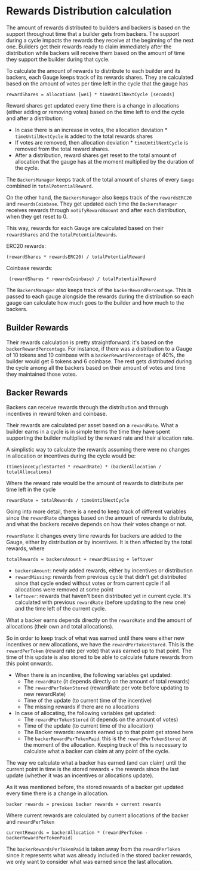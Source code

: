 # Rewards Distribution calculation

The amount of rewards distributed to builders and backers is based on the support throughout time that a builder gets
from backers. The support during a cycle impacts the rewards they receive at the beginning of the next one. Builders get
their rewards ready to claim immediately after the distribution while backers will receive them based on the amount of
time they support the builder during that cycle.

To calculate the amount of rewards to distribute to each builder and its backers, each Gauge keeps track of its rewards
shares. They are calculated based on the amount of votes per time left in the cycle that the gauge has

```text
rewardShares = allocations [wei] * timeUntilNextCycle [seconds]
```

Reward shares get updated every time there is a change in allocations (either adding or removing votes) based on the
time left to end the cycle and after a distribution:

- In case there is an increase in votes, the allocation deviation \* `timeUntilNextCycle` is added to the total rewards
  shares
- If votes are removed, then allocation deviation \* `timeUntilNextCycle` is removed from the total reward shares.
- After a distribution, reward shares get reset to the total amount of allocation that the gauge has at the moment
  multiplied by the duration of the cycle.

The `BackersManager` keeps track of the total amount of shares of every `Gauge` combined in `totalPotentialReward`.

On the other hand, the `BackersManager` also keeps track of the `rewardsERC20` and `rewardsCoinbase`. They get updated
each time the `BackersManager` receives rewards through `notifyRewardAmount` and after each distribution, when they get
reset to 0.

This way, rewards for each Gauge are calculated based on their `rewardShares` and the `totalPotentialRewards`.

ERC20 rewards:

```text
(rewardShares * rewardsERC20) / totalPotentialReward
```

Coinbase rewards:

```text
 (rewardShares * rewardsCoinbase) / totalPotentialReward
```

The `BackersManager` also keeps track of the `backerRewardPercentage`. This is passed to each gauge alongside the
rewards during the distribution so each gauge can calculate how much goes to the builder and how much to the backers.

## Builder Rewards

Their rewards calculation is pretty straightforward: it's based on the `backerRewardPercentage`. For instance, if there
was a distribution to a Gauge of 10 tokens and 10 coinbase with a `backerRewardPercentage` of 40%, the builder would get
6 tokens and 6 coinbase. The rest gets distributed during the cycle among all the backers based on their amount of votes
and time they maintained those votes.

## Backer Rewards

Backers can receive rewards through the distribution and through incentives in reward token and coinbase.

Their rewards are calculated per asset based on a `rewardRate`. What a builder earns in a cycle is in simple terms the
time they have spent supporting the builder multiplied by the reward rate and their allocation rate.

A simplistic way to calculate the rewards assuming there were no changes in allocation or incentives during the cycle
would be:

```text
(timeSinceCycleStarted * rewardRate) * (backerAllocation / totalAllocations)
```

Where the reward rate would be the amount of rewards to distribute per time left in the cycle

```text
rewardRate = totalRewards / timeUntilNextCycle
```

Going into more detail, there is a need to keep track of different variables since the `rewardRate` changes based on the
amount of rewards to distribute, and what the backers receive depends on how their votes change or not.

`rewardRate`: it changes every time rewards for backers are added to the Gauge, either by distribution or by incentives.
It is then affected by the total rewards, where

```text
totalRewards = backersAmount + rewardMissing + leftover
```

- `backersAmount`: newly added rewards, either by incentives or distribution
- `rewardMissing`: rewards from previous cycle that didn't get distributed since that cycle ended without votes or from
  current cycle if all allocations were removed at some point
- `leftover`: rewards that haven't been distributed yet in current cycle. It's calculated with previous `rewardRate`
  (before updating to the new one) and the time left of the current cycle.

What a backer earns depends directly on the `rewardRate` and the amount of allocations (their own and total
allocations).

So in order to keep track of what was earned until there were either new incentives or new allocations, we have the
`rewardPerTokenStored`. This is the `rewardPerToken` (reward rate per vote) that was earned up to that point. The time
of this update is also stored to be able to calculate future rewards from this point onwards.

- When there is an incentive, the following variables get updated:
  - The `rewardRate` (it depends directly on the amount of total rewards)
  - The `rewardPerTokenStored` (rewardRate per vote before updating to new rewardRate)
  - Time of the update (to current time of the incentive)
  - The missing rewards if there are no allocations
- In case of allocating, the following variables get updated:
  - The `rewardPerTokenStored` (it depends on the amount of votes)
  - Time of the update (to current time of the allocation)
  - The Backer rewards: rewards earned up to that point get stored here
  - The `backerRewardPerTokenPaid`: this is the `rewardPerTokenStored` at the moment of the allocation. Keeping track of
    this is necessary to calculate what a backer can claim at any point of the cycle.

The way we calculate what a backer has earned (and can claim) until the current point in time is the stored rewards +
the rewards since the last update (whether it was an incentives or allocations update).

As it was mentioned before, the stored rewards of a backer get updated every time there is a change in allocation.

```text
backer rewards = previous backer rewards + current rewards
```

Where current rewards are calculated by current allocations of the backer and `rewardPerToken`

```text
currentRewards = backerAllocation * (rewardPerToken - backerRewardPerTokenPaid)
```

The `backerRewardsPerTokenPaid` is taken away from the `rewardPerToken` since it represents what was already included in
the stored backer rewards, we only want to consider what was earned since the last allocation.
